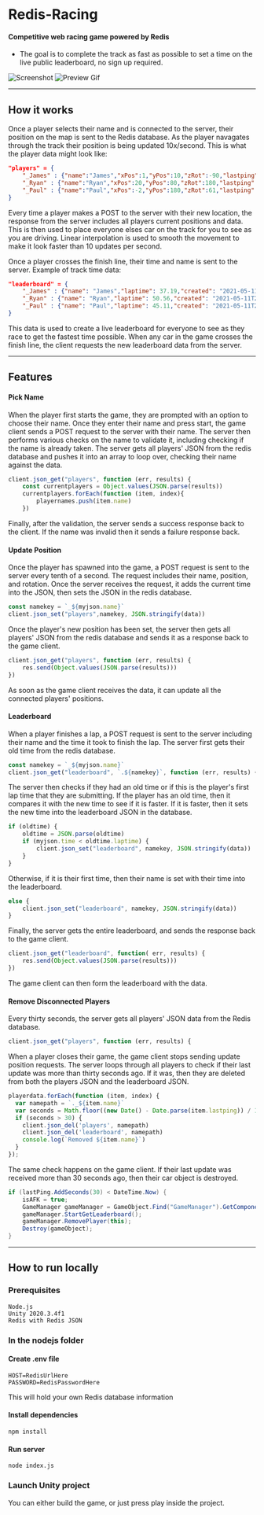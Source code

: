 # Redis-Racing

#### Competitive web racing game powered by Redis
- The goal is to complete the track as fast as possible to set a time on the live public leaderboard, no sign up required.




![Screenshot](https://raw.githubusercontent.com/PerryGraham/Redis-Racing/main/images/screenshot.png)
![Preview Gif](https://raw.githubusercontent.com/PerryGraham/Redis-Racing/main/images/preview.gif)

-------------
## How it works

Once a player selects their name and is connected to the server, their position on the map is sent to the Redis database. As the player navagates through the track their position is being updated 10x/second. This is what the player data might look like:
```json
"players" = {
    "_James" : {"name":"James","xPos":1,"yPos":10,"zRot":-90,"lastping": "2021-05-11T21:44:11.640Z"},
    "_Ryan" : {"name":"Ryan","xPos":20,"yPos":80,"zRot":180,"lastping": "2021-05-11T21:45:11.790Z"},
    "_Paul" : {"name":"Paul","xPos":-2,"yPos":180,"zRot":61,"lastping": "2021-05-11T21:45:15.110Z"}
}
```
Every time a player makes a POST to the server with their new location, the response from the server includes all players current positions and data. This is then used to place everyone elses car on the track for you to see as you are driving. Linear interpolation is used to smooth the movement to make it look faster than 10 updates per second.

Once a player crosses the finish line, their time and name is sent to the server. Example of track time data:

```json
"leaderboard" = {
    "_James" : {"name": "James","laptime": 37.19,"created": "2021-05-11T21:56:55.440Z"},
    "_Ryan" : {"name": "Ryan","laptime": 50.56,"created": "2021-05-11T21:57:35.220Z"},
    "_Paul" : {"name": "Paul","laptime": 45.11,"created": "2021-05-11T21:58:51.120Z"}
}
```
This data is used to create a live leaderboard for everyone to see as they race to get the fastest time possible. When any car in the game crosses the finish line, the client requests the new leaderboard data from the server.

--------

## Features

#### Pick Name

When the player first starts the game, they are prompted with an option to choose their name. Once they enter their name and press start, the game client sends a POST request to the server with their name. The server then performs various checks on the name to validate it, including checking if the name is already taken. The server gets all players' JSON from the redis database and pushes it into an array to loop over, checking their name against the data.
```javascript
client.json_get("players", function (err, results) {
    const currentplayers = Object.values(JSON.parse(results))
    currentplayers.forEach(function (item, index){
        playernames.push(item.name)
    })
```
Finally, after the validation, the server sends a success response back to the client. If the name was invalid then it sends a failure response back.

#### Update Position

Once the player has spawned into the game, a POST request is sent to the server every tenth of a second. The request includes their name, position, and rotation. Once the server receives the request, it adds the current time into the JSON, then sets the JSON in the redis database.
```javascript
const namekey = `_${myjson.name}`
client.json_set("players",namekey, JSON.stringify(data))
```
Once the player's new position has been set, the server then gets all players' JSON from the redis database and sends it as a response back to the game client.
```javascript
client.json_get("players", function (err, results) {
    res.send(Object.values(JSON.parse(results)))
})
```
As soon as the game client receives the data, it can update all the connected players' positions.

#### Leaderboard

When a player finishes a lap, a POST request is sent to the server including their name and the time it took to finish the lap. The server first gets their old time from the redis database.
```javascript
const namekey = `_${myjson.name}`
client.json_get("leaderboard", `.${namekey}`, function (err, results) {
```
The server then checks if they had an old time or if this is the player's first lap time that they are submitting. If the player has an old time, then it compares it with the new time to see if it is faster. If it is faster, then it sets the new time into the leaderboard JSON in the database.
```javascript
if (oldtime) {
    oldtime = JSON.parse(oldtime)
    if (myjson.time < oldtime.laptime) {
        client.json_set("leaderboard", namekey, JSON.stringify(data))
    }
}
```
Otherwise, if it is their first time, then their name is set with their time into the leaderboard.
```javascript
else {
    client.json_set("leaderboard", namekey, JSON.stringify(data))
}
```
Finally, the server gets the entire leaderboard, and sends the response back to the game client.
```javascript
client.json_get("leaderboard", function( err, results) {
    res.send(Object.values(JSON.parse(results)))
})
```
The game client can then form the leaderboard with the data.

#### Remove Disconnected Players

Every thirty seconds, the server gets all players' JSON data from the Redis database.
```javascript
client.json_get("players", function (err, results) {
```
When a player closes their game, the game client stops sending update position requests. The server loops through all players to check if their last update was more than thirty seconds ago. If it was, then they are deleted from both the players JSON and the leaderboard JSON.
```javascript
playerdata.forEach(function (item, index) {
  var namepath = `._${item.name}`
  var seconds = Math.floor((new Date() - Date.parse(item.lastping)) / 1000);
  if (seconds > 30) {
    client.json_del('players', namepath)
    client.json_del('leaderboard', namepath)
    console.log(`Removed ${item.name}`)
  }
});
```
The same check happens on the game client. If their last update was received more than 30 seconds ago, then their car object is destroyed.
```C#
if (lastPing.AddSeconds(30) < DateTime.Now) {
    isAFK = true;
    GameManager gameManager = GameObject.Find("GameManager").GetComponent<GameManager>();
    gameManager.StartGetLeaderboard();
    gameManager.RemovePlayer(this);
    Destroy(gameObject);
}
```

---------

## How to run locally

### Prerequisites
```
Node.js
Unity 2020.3.4f1
Redis with Redis JSON
```

### In the nodejs folder

#### Create .env file
```
HOST=RedisUrlHere
PASSWORD=RedisPasswordHere
```
This will hold your own Redis database information

#### Install dependencies
```
npm install
```
#### Run server
```
node index.js
```
### Launch Unity project

You can either build the game, or just press play inside the project.
